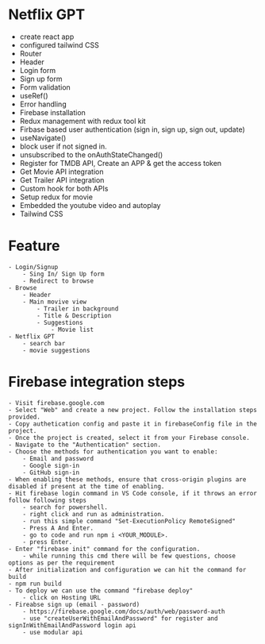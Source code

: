 # Netflix GPT

- create react app
- configured tailwind CSS
- Router
- Header
- Login form
- Sign up form
- Form validation
- useRef()
- Error handling
- Firebase installation
- Redux management with redux tool kit
- Firbase based user authentication (sign in, sign up, sign out, update)
- useNavigate()
- block user if not signed in.
- unsubscribed to the onAuthStateChanged()
- Register for TMDB API, Create an APP & get the access token
- Get Movie API integration
- Get Trailer API integration
- Custom hook for both APIs
- Setup redux for movie
- Embedded the youtube video and autoplay
- Tailwind CSS 


# Feature
    - Login/Signup
        - Sing In/ Sign Up form
        - Redirect to browse
    - Browse 
        - Header
        - Main movive view
            - Trailer in background
            - Title & Description
            - Suggestions
                - Movie list
    - Netflix GPT
        - search bar
        - movie suggestions

# Firebase integration steps
    - Visit firebase.google.com
    - Select "Web" and create a new project. Follow the installation steps provided.
    - Copy authetication config and paste it in firebaseConfig file in the project.
    - Once the project is created, select it from your Firebase console.
    - Navigate to the "Authentication" section.
    - Choose the methods for authentication you want to enable:
        - Email and password
        - Google sign-in
        - GitHub sign-in
    - When enabling these methods, ensure that cross-origin plugins are disabled if present at the time of enabling.
    - Hit firebase login command in VS Code console, if it throws an error follow following steps
        - search for powershell.
        - right click and run as administration.
        - run this simple command "Set-ExecutionPolicy RemoteSigned"
        - Press A And Enter.
        - go to code and run npm i <YOUR_MODULE>.
        - press Enter.
    - Enter "firebase init" command for the configuration.
        - while running this cmd there will be few questions, choose options as per the requirement
    - After initialization and configuration we can hit the command for build
    - npm run build
    - To deploy we can use the command "firebase deploy"
        - click on Hosting URL 
    - Fireabse sign up (email - password)
        - https://firebase.google.com/docs/auth/web/password-auth
        - use "createUserWithEmailAndPassword" for register and signInWithEmailAndPassword login api
        - use modular api